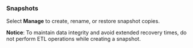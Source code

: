 ### Snapshots

Select **Manage** to create, rename, or restore snapshot copies.

**Notice**: To maintain data integrity and avoid extended recovery times, do not perform ETL operations while creating a snapshot.